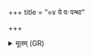 +++
title = "०४ ये वः पन्था"

+++
<details><summary>मूलम् (GR)</summary>

ये वः पन्था बहवो देवयाना  
अनु द्यावापृथिवी संचरन्ति ।  
तेषाम् अहं मां वर्चस्या दधामि  
यथा क्रीत्वा धनम् आ वहानि ॥
</details>